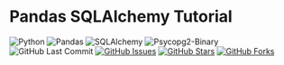 # Pandas SQLAlchemy Tutorial

![Python](https://img.shields.io/badge/Python-v3.7-blue.svg?logo=python&longCache=true&logoColor=white&colorB=5e81ac&style=flat-square&colorA=4c566a)
![Pandas](https://img.shields.io/badge/Pandas-v0.25.0-blue.svg?logo=Google&longCache=true&logoColor=white&colorB=5e81ac&style=flat-square&colorA=4c566a)
![SQLAlchemy](https://img.shields.io/badge/SQLAlchemy-1.3.6-red.svg?longCache=true&style=flat-square&logo=scala&logoColor=white&colorA=4c566a&colorB=bf616a)
![Psycopg2-Binary](https://img.shields.io/badge/Psycopg2--Binary-v2.7.7-red.svg?longCache=true&style=flat-square&logo=PostgreSQL&logoColor=white&colorA=4c566a&colorB=bf616a)
![GitHub Last Commit](https://img.shields.io/github/last-commit/google/skia.svg?style=flat-square&colorA=4c566a&colorB=a3be8c)
[![GitHub Issues](https://img.shields.io/github/issues/toddbirchard/pandas-sqlalchemy-tutorial.svg?style=flat-square&colorA=4c566a&colorB=ebcb8b)](https://github.com/toddbirchard/googlecloud-storage-tutorial/issues)
[![GitHub Stars](https://img.shields.io/github/stars/toddbirchard/pandas-sqlalchemy-tutorial.svg?style=flat-square&colorB=ebcb8b&colorA=4c566a)](https://github.com/toddbirchard/googlecloud-storage-tutorial/stargazers)
[![GitHub Forks](https://img.shields.io/github/forks/toddbirchard/pandas-sqlalchemy-tutorial.svg?style=flat-square&colorA=4c566a&colorB=ebcb8b)](https://github.com/toddbirchard/googlecloud-storage-tutorial/network)
